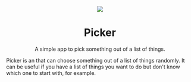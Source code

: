 <div align="center">
  <img src="https://github.com/user-attachments/assets/fb01663b-f638-460b-b819-0411dce08cc4" />

  # Picker
  A simple app to pick something out of a list of things.
</div>

Picker is an that can choose something out of a list of things randomly. It can be useful if you have a list of things you want to do but don't know which one to start with, for example.
